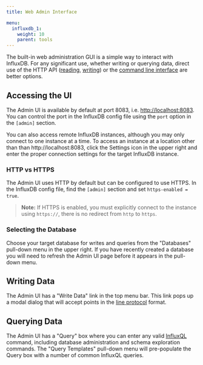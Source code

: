 ```yaml
---
title: Web Admin Interface

menu:
  influxdb_1:
    weight: 10
    parent: tools
---
```


The built-in web administration GUI is a simple way to interact with InfluxDB.
For any significant use, whether writing or querying data, direct use of the HTTP API ([reading](/influxdb/v1.0/guides/querying_data/), [writing](/influxdb/v1.0/guides/writing_data/)) or the [command line interface](/influxdb/v1.0/tools/shell/) are better options.

## Accessing the UI

The Admin UI is available by default at port 8083, i.e. [http://localhost:8083](http://localhost:8083).
You can control the port in the InfluxDB config file using the `port` option in the `[admin]` section.

You can also access remote InfluxDB instances, although you may only connect to one instance at a time.
To access an instance at a location other than than http://localhost:8083, click the Settings icon in the upper right and enter the proper connection settings for the target InfluxDB instance.

### HTTP vs HTTPS

The Admin UI uses HTTP by default but can be configured to use HTTPS.
In the InfluxDB config file, find the `[admin]` section and set `https-enabled = true`.

> **Note:** If HTTPS is enabled, you must explicitly connect to the instance using `https://`, there is no redirect from `http` to `https`.

### Selecting the Database

Choose your target database for writes and queries from the "Databases" pull-down menu in the upper right.
If you have recently created a database you will need to refresh the Admin UI page before it appears in the pull-down menu.

## Writing Data

The Admin UI has a "Write Data" link in the top menu bar.
This link pops up a modal dialog that will accept points in the [line protocol](/influxdb/v1.0/write_protocols/line/) format.

## Querying Data

The Admin UI has a "Query" box where you can enter any valid [InfluxQL](/influxdb/v1.0/query_language/spec/) command, including database administration and schema exploration commands.
The "Query Templates" pull-down menu will pre-populate the Query box with a number of common InfluxQL queries.
